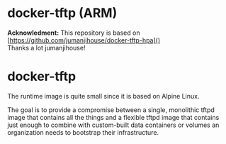 # docker-tftp (ARM)

**Acknowledment:** This repository is based on [https://github.com/jumanjihouse/docker-tftp-hpa]() </br>
Thanks a lot jumanjihouse!

# docker-tftp

The runtime image is quite small since it is based on Alpine Linux.

The goal is to provide a compromise between a single, monolithic tftpd image that contains all the things and a flexible tftpd image that contains just enough to combine with custom-built data containers or volumes an organization needs to bootstrap their infrastructure.